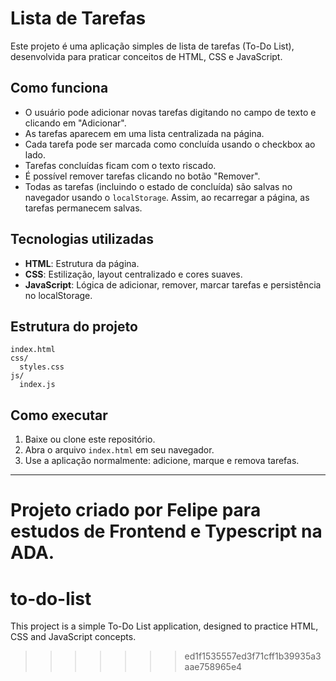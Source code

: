 
# Lista de Tarefas

Este projeto é uma aplicação simples de lista de tarefas (To-Do List), desenvolvida para praticar conceitos de HTML, CSS e JavaScript.

## Como funciona

- O usuário pode adicionar novas tarefas digitando no campo de texto e clicando em "Adicionar".
- As tarefas aparecem em uma lista centralizada na página.
- Cada tarefa pode ser marcada como concluída usando o checkbox ao lado.
- Tarefas concluídas ficam com o texto riscado.
- É possível remover tarefas clicando no botão "Remover".
- Todas as tarefas (incluindo o estado de concluída) são salvas no navegador usando o `localStorage`. Assim, ao recarregar a página, as tarefas permanecem salvas.

## Tecnologias utilizadas

- **HTML**: Estrutura da página.
- **CSS**: Estilização, layout centralizado e cores suaves.
- **JavaScript**: Lógica de adicionar, remover, marcar tarefas e persistência no localStorage.

## Estrutura do projeto

```
index.html
css/
  styles.css
js/
  index.js
```

## Como executar

1. Baixe ou clone este repositório.
2. Abra o arquivo `index.html` em seu navegador.
3. Use a aplicação normalmente: adicione, marque e remova tarefas.

---

Projeto criado por Felipe para estudos de Frontend e Typescript na ADA.
=======
# to-do-list
This project is a simple To-Do List application, designed to practice HTML, CSS and JavaScript concepts.
>>>>>>> ed1f1535557ed3f71cff1b39935a3aae758965e4
